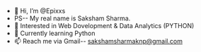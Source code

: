 - 👋 Hi, I’m @Epixxs 
-  PS-- My real name is Saksham Sharma.
- 👀 Interested in Web Dovelopment & Data Analytics (PYTHON)
- 🌱 Currently learning Python
- 📫 Reach me via Gmail--  sakshamsharmaknp@gmail.com  



<!---
Epixxs/Epixxs is a ✨ special ✨ repository because its `README.md` (this file) appears on your GitHub profile.
You can click the Preview link to take a look at your changes.
--->
